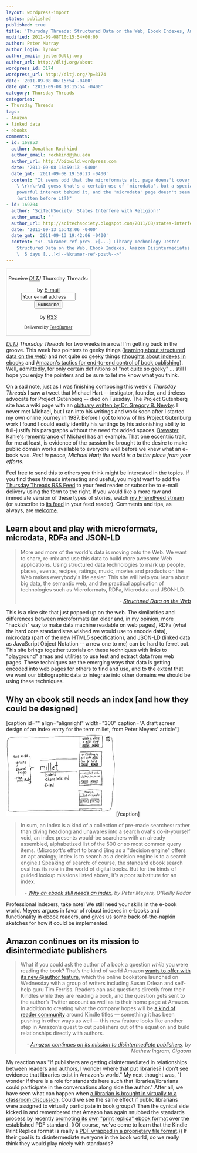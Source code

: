 ```yaml
---
layout: wordpress-import
status: published
published: true
title: 'Thursday Threads: Structured Data on the Web, Ebook Indexes, Amazon Disintermediates Publishers'
modified: 2011-09-08T10:15:54+00:00
author: Peter Murray
author_login: lyrdor
author_email: jester@dltj.org
author_url: http://dltj.org/about
wordpress_id: 3174
wordpress_url: http://dltj.org/?p=3174
date: '2011-09-08 06:15:54 -0400'
date_gmt: '2011-09-08 10:15:54 -0400'
category: Thursday Threads
categories:
- Thursday Threads
tags:
- Amazon
- linked data
- ebooks
comments:
- id: 168953
  author: Jonathan Rochkind
  author_email: rochkind@jhu.edu
  author_url: http://bibwild.wordpress.com
  date: '2011-09-08 15:59:13 -0400'
  date_gmt: '2011-09-08 19:59:13 -0400'
  content: "It seems odd that the microformats etc. page doens't cover http://schema.org
    \ \r\n\r\nI guess that's a certain use of 'microdata', but a specialized one with
    powerful interest behind it, and the 'microdata' page doesn't seem to cover it
    (written before it?)"
- id: 169704
  author: 'SciTechSociety: States Interfere with Religion!'
  author_email: ''
  author_url: http://scitechsociety.blogspot.com/2011/08/states-interfere-with-religion.html
  date: '2011-09-13 15:42:06 -0400'
  date_gmt: '2011-09-13 19:42:06 -0400'
  content: "<!--%kramer-ref-pre%-->[...] Library Technology Jester     Thursday Threads:
    Structured Data on the Web, Ebook Indexes, Amazon Disintermediates Publishers
    \  5 days [...]<!--%kramer-ref-post%-->"
---
```

<div id="feedburner-thursday-threads-email-2011w36" class="wp-caption alignright noprint noFrontPage" style="width: 230px;">
<form style="border: 1px solid rgb(204, 204, 204); padding: 3px; margin: 0pt; text-align: center;" action="http://feedburner.google.com/fb/a/mailverify" method="post" target="popupwindow" onsubmit="window.open('http://feedburner.google.com/fb/a/mailverify?uri=thursday-threads', 'popupwindow', 'scrollbars=yes,width=550,height=520');return true">
<p>Receive <i><acronym title="Disruptive Library Technology Jester">DLTJ</acronym></i> Thursday Threads:</p>
<p>by&nbsp;<a href="http://feedburner.google.com/fb/a/mailverify?uri=thursday-threads&amp;loc=en_US" title="D.L.T.J. Thursday Threads Email Subscription">E-mail</a><br /><input style="width: 140px;" name="email" value="Your e-mail address" onfocus="if (this.defaultValue==this.value) this.value = ''" type="text"/><input value="thursday-threads" name="uri" type="hidden"/><input name="loc" value="en_US" type="hidden"/><input value="Subscribe" type="submit"/></p>
<p>by&nbsp;<a href="http://feeds.dltj.org/thursday-threads/" title="D.L.T.J. Thursday Threads RSS Feed">RSS</a></p>
<p style="font-size: 80%;">Delivered by <a href="http://feedburner.google.com" target="_blank" title="Google Feedburner Service">FeedBurner</a></p>
</form>
</div>
<p><i><acronym title="Disruptive Library Technology Jester">DLTJ</acronym> Thursday Threads</i> for two weeks in a row!  I'm getting back in the groove.  This week has pointers to geeky things (<a href="#p3174-structured-data">learning about structured data on the web</a>) and not quite so geeky things (<a href="#p3174-ebook-indexes">thoughts about indexes in ebooks</a> and <a href="#p3174-amazon">Amazon's tactics for end-to-end control of book publishing</a>).  Well, admittedly, for only certain definitions of "not quite so geeky" ... still I hope you enjoy the pointers and be sure to let me know what you think.</p>
<p>On a sad note, just as I was finishing composing this week's <i>Thursday Threads</i> I saw a tweet that Michael Hart -- instigator, founder, and tireless advocate for Project Gutenberg -- died on Tuesday.  The Project Gutenberg site has a wiki page with an <a href="http://www.gutenberg.org/w/index.php?title=Michael_S._Hart" title="Michael S. Hart | Project Gutenberg">obituary written by Dr. Gregory B. Newby</a>.  I never met Michael, but I ran into his writings and work soon after I started my own online journey in 1987.  Before I got to know of his Project Gutenburg work I found I could easily identify his writings by his astonishing ability to full-justify his paragraphs without the need for added spaces.  <a href="http://brewster.kahle.org/2011/09/07/michael-hart-of-project-gutenberg-passes/" title="Michael Hart of Project Gutenberg Passes | Brewster Kahle's Blog">Brewster Kahle's remembrance of Michael</a> has an example.  That one eccentric trait, for me at least, is evidence of the passion he brought to the desire to make public domain works available to everyone well before we knew what an e-book was. <em>Rest in peace, Michael Hart; the world is a better place from your efforts.</em></p>
<p>Feel free to send this to others you think might be interested in the topics.  If you find these threads interesting and useful, you might want to add the <a href="http://feeds.dltj.org/thursday-threads/" title="RSS Feed for DLTJ Thursday Threads">Thursday Threads RSS Feed</a> to your feed reader or subscribe to e-mail delivery using the form to the right.  If you would like a more raw and immediate version of these types of stories, watch <a href="http://friendfeed.com/dltj" title="Peter Murray - FriendFeed">my FriendFeed stream</a> (or subscribe to <a href="http://friendfeed.com/dltj?format=atom" title="Atom feed for Peter Murray's FriendFeed account">its feed</a> in your feed reader).  Comments and tips, as always, are <a href="/contact">welcome</a>.</p>
<h2 id="p3174-structured-data">Learn about and play with microformats, microdata, RDFa and JSON-LD</h2>
<blockquote><p>More and more of the world's data is moving onto the Web. We want to share, re-mix and use this data to build more awesome Web applications. Using structured data technologies to mark up people, places, events, recipes, ratings, music, movies and products on the Web makes everybody's life easier. This site will help you learn about big data, the semantic web, and the practical application of technologies such as Microformats, RDFa, Microdata and JSON-LD.
<div style="text-align: right; width: 100%;"><cite>- <a href="http://structured-data.org/" title="Structured Data on the Web">Structured Data on the Web</a></cite></div>
</blockquote>
<p>This is a nice site that just popped up on the web.  The similarities and differences between microformats (an older and, in my opinion, more "hackish" way to make data machine readable on web pages), RDFa (what the hard core standardistas wished we would use to encode data), microdata (part of the new HTML5 specification), and JSON-LD (linked data as JavaScript Object Notation -- a new one to me) can be hard to ferret out.  This site brings together tutorials on these techniques with links to "playground" areas and utilities to use test and extract data from web pages.  These techniques are the emerging ways that data is getting encoded into web pages for others to find and use, and to the extent that we want our bibliographic data to integrate into other domains we should be using these techniques.</p>
<h2 id="p3174-ebook-indexes">Why an ebook still needs an index [and how they could be designed]</h2>
<p>[caption id="" align="alignright" width="300" caption="A draft screen design of an index entry for the term millet, from Peter Meyers&#039; article"]<img alt="" src="/wp-content/uploads/2011/09/4-0911-millet-entry-580.jpg" title="The index entry for the term millet, from Peter Meyers&#039; article" width="300" height="227" />[/caption]</p>
<blockquote><p>In sum, an index is a kind of a collection of pre-made searches: rather than diving headlong and unawares into a search oval's do-it-yourself void, an index presents would-be searchers with an already assembled, alphabetized list of the 500 or so most common query items. (Microsoft's effort to brand Bing as a "decision engine" offers an apt analogy; index is to search as a decision engine is to a search engine.) Speaking of search: of course, the standard ebook search oval has its role in the world of digital books. But for the kinds of guided lookup missions listed above, it's a poor substitute for an index.
<div style="text-align: right; width: 100%;"><cite>- <a href="http://radar.oreilly.com/2011/09/ebook-index-search-discovery.html" title="Why an ebook still needs an index | O'Reilly Radar">Why an ebook still needs an index</a>, by Peter Meyers, O'Reilly Radar</cite></div>
</blockquote>
<p>Professional indexers, take note!  We still need your skills in the e-book world.  Meyers argues in favor of robust indexes in e-books and functionality in ebook readers, and gives us some back-of-the-napkin sketches for how it could be implemented.</p>
<h2 id="p3174-amazon">Amazon continues on its mission to disintermediate publishers</h2>
<blockquote><p>What if you could ask the author of a book a question <em>while</em> you were reading the book? That&rsquo;s the kind of world Amazon <a href="http://www.amazon.com/exec/obidos/tg/feature/-/1000714331/" title="@author: Connecting Readers and Writers | Amazon.com">wants to offer with its new @author feature</a>, which the online bookstore launched on Wednesday with a group of writers including Susan Orlean and self-help guru Tim Ferriss. Readers can ask questions directly from their Kindles while they are reading a book, and the question gets sent to the author&rsquo;s Twitter account as well as to their home page at Amazon. In addition to creating what the company hopes will be <a href="http://www.niemanlab.org/2011/08/amazons-new-author-feature-launches-and-changes-just-a-bit-what-a-book-is-all-about/" title="Amazon&rsquo;s new @author feature launches, and changes (just a bit) what a book is all about | Nieman Journalism Lab">a kind of reader community</a> around Kindle titles &mdash; something it has been pushing in other ways as well &mdash; this new feature looks like another step in Amazon&rsquo;s quest to cut publishers out of the equation and build relationships directly with authors.
<div style="text-align: right; width: 100%;"><cite>- <a href="http://gigaom.com/2011/08/31/amazon-continues-on-its-mission-to-disintermediate-publishers/" title="Amazon continues on its mission to disintermediate publishers | Gigaom">Amazon continues on its mission to disintermediate publishers</a>, by Mathew Ingram, Gigaom</cite></div>
</blockquote>
<p>My reaction was "if publishers are getting disintermediated in relationships between readers and authors, I wonder where that put libraries? I don't see evidence that libraries exist in Amazon's world."  My next thought was, "I wonder if there is a role for standards here such that libraries/librarians could participate in the conversations along side the author."  After all, we have seen what can happen when <a href="http://staceyshah.wordpress.com/2010/05/03/embedded-librarianship-via-twitter/" title="Embedded librarianship via Twitter | Distance Learning Librarian">a librarian is brought in virtually to a classroom discussion</a>.  Could we see the same effect if public librarians were assigned to virtually participate in book groups?  Then the cynical side kicked in and remembered that Amazon has again snubbed the standards process by recently <a href="http://www.amazon.com/gp/help/customer/display.html?nodeId=200738250" title="Kindle Print Replica Content | Amazon.com Help">promoting its own "print replica" ebook format</a> over the established PDF standard. ((Of course, we've come to learn that the Kindle Print Replica format is really a <a href="http://www.the-digital-reader.com/2011/09/01/kindle-print-replica-ebooks-are-pdfs-in-a-wrapper/" title="Kindle Print Replica Ebooks are PDFs in a Wrapper | The Digital Reader">PDF wrapped in a proprietary file format</a>.))  If their goal is to disintermediate everyone in the book world, do we really think they would play nicely with standards?</p>
